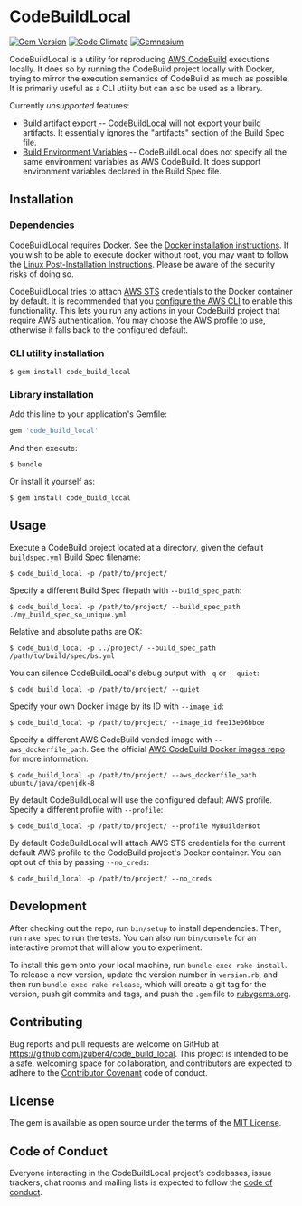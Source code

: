# CodeBuildLocal

[![Gem Version](https://img.shields.io/gem/v/code_build_local.svg)](https://rubygems.org/gems/code_build_local)
[![Code Climate](https://img.shields.io/codeclimate/github/jzuber4/code_build_local.svg)](https://codeclimate.com/github/jzuber4/code_build_local)
[![Gemnasium](https://img.shields.io/gemnasium/jzuber4/code_build_local.svg)](https://gemnasium.com/github.com/jzuber4/code_build_local/)

CodeBuildLocal is a utility for reproducing [AWS CodeBuild](https://aws.amazon.com/codebuild/) executions locally. It does so by running the CodeBuild project locally with Docker, trying to mirror the execution semantics of CodeBuild as much as possible. It is primarily useful as a CLI utility but can also be used as a library.

Currently *unsupported* features:

* Build artifact export -- CodeBuildLocal will not export your build artifacts. It essentially ignores the "artifacts" section of the Build Spec file.
* [Build Environment Variables](http://docs.aws.amazon.com/codebuild/latest/userguide/build-env-ref-env-vars.html) -- CodeBuildLocal does not specify all the same environment variables as AWS CodeBuild. It does support environment variables declared in the Build Spec file.

## Installation

### Dependencies

CodeBuildLocal requires Docker. See the [Docker installation instructions](https://docs.docker.com/engine/installation/).
If you wish to be able to execute docker without root, you may want to follow the [Linux Post-Installation Instructions](https://docs.docker.com/engine/installation/linux/linux-postinstall/). Please be aware of the security risks of doing so.

CodeBuildLocal tries to attach [AWS STS](http://docs.aws.amazon.com/STS/latest/APIReference/Welcome.html) credentials to the Docker container by default. It is recommended that you [configure the AWS CLI](http://docs.aws.amazon.com/cli/latest/userguide/cli-chap-getting-started.html) to enable this functionality. This lets you run any actions in your CodeBuild project that require AWS authentication. You may choose the AWS profile to use, otherwise it falls back to the configured default.

### CLI utility installation

    $ gem install code_build_local

### Library installation

Add this line to your application's Gemfile:

```ruby
gem 'code_build_local'
```

And then execute:

    $ bundle

Or install it yourself as:

    $ gem install code_build_local

## Usage

Execute a CodeBuild project located at a directory, given the default ```buildspec.yml``` Build Spec filename:

    $ code_build_local -p /path/to/project/

Specify a different Build Spec filepath with ```--build_spec_path```:

    $ code_build_local -p /path/to/project/ --build_spec_path ./my_build_spec_so_unique.yml

Relative and absolute paths are OK:

    $ code_build_local -p ../project/ --build_spec_path /path/to/build/spec/bs.yml

You can silence CodeBuildLocal's debug output with ```-q``` or ```--quiet```:

    $ code_build_local -p /path/to/project/ --quiet

Specify your own Docker image by its ID with ```--image_id```:

    $ code_build_local -p /path/to/project/ --image_id fee13e06bbce

Specify a different AWS CodeBuild vended image with ```--aws_dockerfile_path```. See the official [AWS CodeBuild Docker images repo](https://github.com/aws/aws-codebuild-docker-images) for more information:

    $ code_build_local -p /path/to/project/ --aws_dockerfile_path ubuntu/java/openjdk-8

By default CodeBuildLocal will use the configured default AWS profile. Specify a different profile with ```--profile```:

    $ code_build_local -p /path/to/project/ --profile MyBuilderBot

By default CodeBuildLocal will attach AWS STS credentials for the current default AWS profile to the CodeBuild project's Docker container.
You can opt out of this by passing ```--no_creds```:

    $ code_build_local -p /path/to/project/ --no_creds

## Development

After checking out the repo, run `bin/setup` to install dependencies. Then, run `rake spec` to run the tests. You can also run `bin/console` for an interactive prompt that will allow you to experiment.

To install this gem onto your local machine, run `bundle exec rake install`. To release a new version, update the version number in `version.rb`, and then run `bundle exec rake release`, which will create a git tag for the version, push git commits and tags, and push the `.gem` file to [rubygems.org](https://rubygems.org).

## Contributing

Bug reports and pull requests are welcome on GitHub at https://github.com/jzuber4/code_build_local. This project is intended to be a safe, welcoming space for collaboration, and contributors are expected to adhere to the [Contributor Covenant](http://contributor-covenant.org) code of conduct.

## License

The gem is available as open source under the terms of the [MIT License](http://opensource.org/licenses/MIT).

## Code of Conduct

Everyone interacting in the CodeBuildLocal project’s codebases, issue trackers, chat rooms and mailing lists is expected to follow the [code of conduct](https://github.com/jzuber4/code_build_local/blob/master/CODE_OF_CONDUCT.md).
